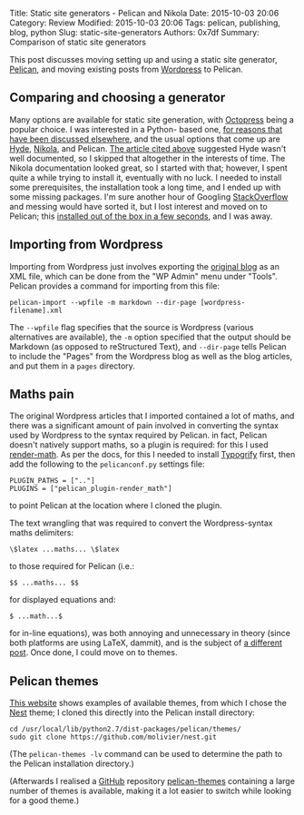 Title: Static site generators - Pelican and Nikola
Date: 2015-10-03 20:06
Category: Review
Modified: 2015-10-03 20:06
Tags: pelican, publishing, blog, python
Slug: static-site-generators
Authors: 0x7df
Summary: Comparison of static site generators

[wordpress]: http://www.wordpress.com
[pelican]: http://blog.getpelican.com

This post discusses moving setting up and using a static site generator,
[Pelican][], and moving existing posts from [Wordpress][] to Pelican.

Comparing and choosing a generator
----------------------------------

[octopress]: http://octopress.org
[jakevdp]:https://jakevdp.github.io/blog/2013/05/07/migrating-from-octopress-to-pelican
[hyde]: http://hyde.github.io 
[nikola]: https://getnikola.com
[stackoverflow]: http://stackoverflow.com
[quickstart]: http://docs.getpelican.com/en/stable/quickstart.html

Many options are available for static site generation, with
[Octopress][] being a popular choice. I was interested in a Python-
based one, [for reasons that have been discussed elsewhere][jakevdp], and the
usual options that come up are [Hyde][], [Nikola][], and
Pelican. [The article cited above][jakevdp] suggested Hyde wasn't
well documented, so I skipped that altogether in the interests of time. The
Nikola documentation looked great, so I started with that; however, I spent
quite a while trying to install it, eventually with no luck. I needed to
install some prerequisites, the installation took a long time, and I ended up
with some missing packages. I'm sure another hour of Googling
[StackOverflow][] and messing would have sorted it, but I lost
interest and moved on to Pelican; this [installed out of the box in a few
seconds][quickstart], and I was away.

Importing from Wordpress
------------------------

[mywp]: http://0x7df.wordpress.com

Importing from Wordpress just involves exporting the [original blog][mywp] as
an XML file, which can be done from the "WP Admin" menu under "Tools". Pelican
provides a command for importing from this file:

    pelican-import --wpfile -m markdown --dir-page [wordpress-filename].xml

The `--wpfile` flag specifies that the source is Wordpress (various
alternatives are available), the `-m` option specified that the output should
be Markdown (as opposed to reStructured Text), and `--dir-page` tells Pelican
to include the "Pages" from the Wordpress blog as well as the blog articles,
and put them in a `pages` directory.

Maths pain
----------

[render-math]: https://github.com/barrysteyn/pelican_plugin-render_math
[typogrify]: https://github.com/mintchaos/typogrify
[grep-sed-regex]: ({filename}/content/grep-regex-and-sed-inline-replace-on-multiple-files.md)

The original Wordpress articles that I imported contained a lot of maths, and
there was a significant amount of pain involved in converting the syntax used
by Wordpress to the syntax required by Pelican. in fact, Pelican doesn't
natively support maths, so a plugin is required: for this I used
[render-math][]. As per the docs, for this I needed to install
[Typogrify][] first, then add the following to the `pelicanconf.py`
settings file:

    PLUGIN_PATHS = [".."]
    PLUGINS = ["pelican_plugin-render_math"]

to point Pelican at the location where I cloned the plugin.

The text wrangling that was required to convert the Wordpress-syntax maths
delimiters:

    \$latex ...maths... \$latex

to those required for Pelican (i.e.:

    $$ ...maths... $$

for displayed equations and:

    $ ...math...$
    
for in-line equations), was both annoying and unnecessary in theory (since
both platforms are using LaTeX, dammit), and is the subject of [a different
post]({filename}grep-regex-and-sed-inline-replace-on-multiple-files.md). Once
done, I could move on to themes.

Pelican themes
--------------

[nest]: https://github.com/molivier/nest
[github]: http://github.com
[pelican-themes]: https://github.com/getpelican/pelican-themes

[This website](http://pelicanthemes.com/) shows examples of available themes, from
which I chose the [Nest][] theme; I cloned this directly into the Pelican
install directory:

    cd /usr/local/lib/python2.7/dist-packages/pelican/themes/
    sudo git clone https://github.com/molivier/nest.git 

(The `pelican-themes -lv` command can be used to determine the path to the
Pelican installation directory.)

(Afterwards I realised a [GitHub][] repository [pelican-themes][] containing
a large number of themes is available, making it a lot easier to switch while
looking for a good theme.)
